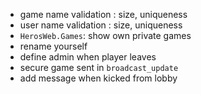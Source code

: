 * game name validation : size, uniqueness
* user name validation : size, uniqueness
* `HerosWeb.Games`: show own private games
* rename yourself
* define admin when player leaves
* secure game sent in `broadcast_update`
* add message when kicked from lobby

